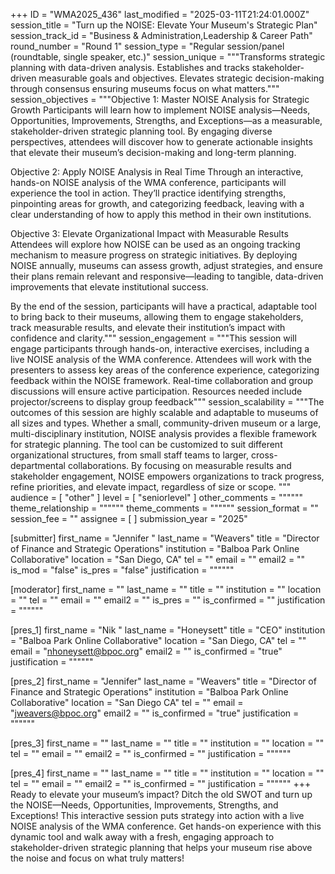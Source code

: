 +++
ID = "WMA2025_436"
last_modified = "2025-03-11T21:24:01.000Z"
session_title = "Turn up the NOISE: Elevate Your Museum's Strategic Plan"
session_track_id = "Business & Administration,Leadership & Career Path"
round_number = "Round 1"
session_type = "Regular session/panel (roundtable, single speaker, etc.)"
session_unique = """Transforms strategic planning with data-driven analysis.  Establishes and tracks stakeholder-driven measurable goals and objectives. Elevates strategic decision-making through consensus ensuring museums focus on what matters."""
session_objectives = """Objective 1: Master NOISE Analysis for Strategic Growth
Participants will learn how to implement NOISE analysis—Needs, Opportunities, Improvements, Strengths, and Exceptions—as a measurable, stakeholder-driven strategic planning tool. By engaging diverse perspectives, attendees will discover how to generate actionable insights that elevate their museum’s decision-making and long-term planning.

Objective 2: Apply NOISE Analysis in Real Time
Through an interactive, hands-on NOISE analysis of the WMA conference, participants will experience the tool in action. They’ll practice identifying strengths, pinpointing areas for growth, and categorizing feedback, leaving with a clear understanding of how to apply this method in their own institutions.

Objective 3: Elevate Organizational Impact with Measurable Results
Attendees will explore how NOISE can be used as an ongoing tracking mechanism to measure progress on strategic initiatives. By deploying NOISE annually, museums can assess growth, adjust strategies, and ensure their plans remain relevant and responsive—leading to tangible, data-driven improvements that elevate institutional success.

By the end of the session, participants will have a practical, adaptable tool to bring back to their museums, allowing them to engage stakeholders, track measurable results, and elevate their institution’s impact with confidence and clarity."""
session_engagement = """This session will engage participants through hands-on, interactive exercises, including a live NOISE analysis of the WMA conference. Attendees will work with the presenters to assess key areas of the conference experience, categorizing feedback within the NOISE framework. Real-time collaboration and group discussions will ensure active participation. Resources needed include projector/screens to display group feedback"""
session_scalability = """The outcomes of this session are highly scalable and adaptable to museums of all sizes and types. Whether a small, community-driven museum or a large, multi-disciplinary institution, NOISE analysis provides a flexible framework for strategic planning. The tool can be customized to suit different organizational structures, from small staff teams to larger, cross-departmental collaborations. By focusing on measurable results and stakeholder engagement, NOISE empowers organizations to track progress, refine priorities, and elevate impact, regardless of size or scope.
"""
audience = [ "other" ]
level = [ "seniorlevel" ]
other_comments = """"""
theme_relationship = """"""
theme_comments = """"""
session_format = ""
session_fee = ""
assignee = [  ]
submission_year = "2025"

[submitter]
first_name = "Jennifer "
last_name = "Weavers"
title = "Director of Finance and Strategic Operations"
institution = "Balboa Park Online Collaborative"
location = "San Diego, CA"
tel = ""
email = ""
email2 = ""
is_mod = "false"
is_pres = "false"
justification = """"""

[moderator]
first_name = ""
last_name = ""
title = ""
institution = ""
location = ""
tel = ""
email = ""
email2 = ""
is_pres = ""
is_confirmed = ""
justification = """"""

[pres_1]
first_name = "Nik "
last_name = "Honeysett"
title = "CEO"
institution = "Balboa Park Online Collaborative"
location = "San Diego, CA"
tel = ""
email = "nhoneysett@bpoc.org"
email2 = ""
is_confirmed = "true"
justification = """"""

[pres_2]
first_name = "Jennifer"
last_name = "Weavers"
title = "Director of Finance and Strategic Operations"
institution = "Balboa Park Online Collaborative"
location = "San Diego CA"
tel = ""
email = "jweavers@bpoc.org"
email2 = ""
is_confirmed = "true"
justification = """"""

[pres_3]
first_name = ""
last_name = ""
title = ""
institution = ""
location = ""
tel = ""
email = ""
email2 = ""
is_confirmed = ""
justification = """"""

[pres_4]
first_name = ""
last_name = ""
title = ""
institution = ""
location = ""
tel = ""
email = ""
email2 = ""
is_confirmed = ""
justification = """"""
+++
Ready to elevate your museum’s impact? Ditch the old SWOT and turn up the NOISE—Needs, Opportunities, Improvements, Strengths, and Exceptions! This interactive session puts strategy into action with a live NOISE analysis of the WMA conference. Get hands-on experience with this dynamic tool and walk away with a fresh, engaging approach to stakeholder-driven strategic planning that helps your museum rise above the noise and focus on what truly matters!
